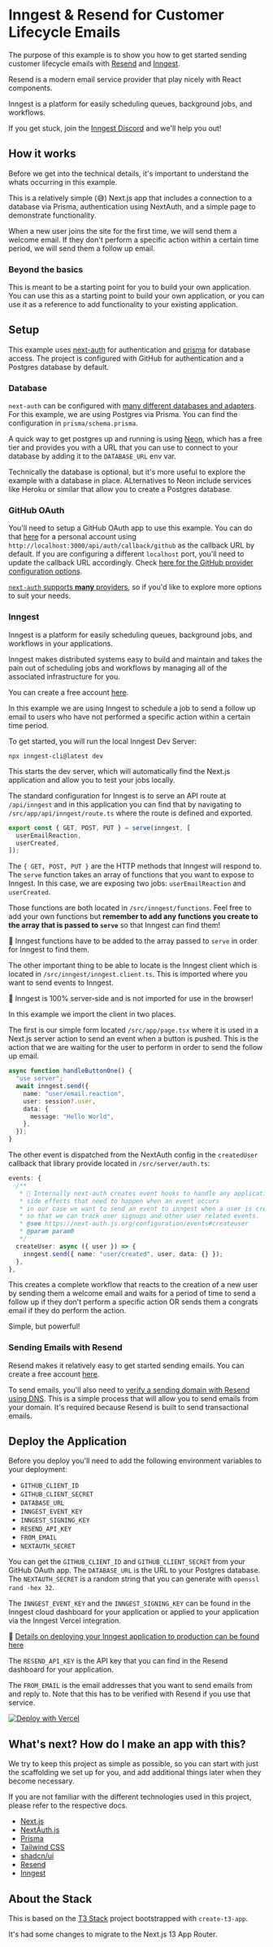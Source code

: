 # Inngest & Resend for Customer Lifecycle Emails

The purpose of this example is to show you how to get started sending customer lifecycle emails with [Resend](https://resend.com/) and [Inngest](https://inngest.com/).

Resend is a modern email service provider that play nicely with React components.

Inngest is a platform for easily scheduling queues, background jobs, and workflows.

If you get stuck, join the [Inngest Discord](https://www.inngest.com/discord) and we'll help you out!

## How it works

Before we get into the technical details, it's important to understand the whats occurring in this example.

This is a relatively simple (😅) Next.js app that includes a connection to a database via Prisma, authentication using NextAuth, and a simple page to demonstrate functionality.

When a new user joins the site for the first time, we will send them a welcome email. If they don't perform a specific action within a certain time period, we will send them a follow up email.

### Beyond the basics

This is meant to be a starting point for you to build your own application. You can use this as a starting point to build your own application, or you can use it as a reference to add functionality to your existing application.

## Setup

This example uses [next-auth](https://next-auth.js.org/) for authentication and [prisma](https://www.prisma.io/) for database access. The project is configured with GitHub for authentication and a Postgres database by default.

### Database

`next-auth` can be configured with [many different databases and adapters](https://next-auth.js.org/adapters). For this example, we are using Postgres via Prisma. You can find the configuration in `prisma/schema.prisma`.

A quick way to get postgres up and running is using [Neon](https://neon.tech/), which has a free tier and provides you with a URL that you can use to connect to your database by adding it to the `DATABASE_URL` env var.

Technically the database is optional, but it's more useful to explore the example with a database in place. ALternatives to Neon include services like Heroku or similar that allow you to create a Postgres database.

### GitHub OAuth

You'll need to setup a GitHub OAuth app to use this example. You can do that [here](https://github.com/settings/developers) for a personal account using `http://localhost:3000/api/auth/callback/github` as the callback URL by default. If you are configuring a different `localhost` port, you'll need to update the callback URL accordingly. Check [here for the GitHub provider configuration options](https://next-auth.js.org/providers/github).

[`next-auth` supports **many** providers](https://next-auth.js.org/providers/), so if you'd like to explore more options to suit your needs.

### Inngest

Inngest is a platform for easily scheduling queues, background jobs, and workflows in your applications. 

Inngest makes distributed systems easy to build and maintain and takes the pain out of scheduling jobs and workflows by managing all of the associated infrastructure for you.

You can create a free account [here](https://inngest.com/).

In this example we are using Inngest to schedule a job to send a follow up email to users who have not performed a specific action within a certain time period.

To get started, you will run the local Inngest Dev Server:

```shell
npx inngest-cli@latest dev
```

This starts the dev server, which will automatically find the Next.js application and allow you to test your jobs locally.

The standard configuration for Inngest is to serve an API route at `/api/inngest` and in this application you can find that by navigating to `/src/app/api/inngest/route.ts` where the route is defined and exported.

```typescript
export const { GET, POST, PUT } = serve(inngest, [
  userEmailReaction,
  userCreated,
]);
```

The `{ GET, POST, PUT }` are the HTTP methods that Inngest will respond to. The `serve` function takes an array of functions that you want to expose to Inngest. In this case, we are exposing two jobs: `userEmailReaction` and `userCreated`.

Those functions are both located in `/src/inngest/functions`. Feel free to add your own functions but **remember to add any functions you create to the array that is passed to `serve`** so that Inngest can find them!

👋 Inngest functions have to be added to the array passed to `serve` in order for Inngest to find them.

The other important thing to be able to locate is the Inngest client which is located in `/src/inngest/inngest.client.ts`. This is imported where you want to send events to Inngest.

👋 Inngest is 100% server-side and is not imported for use in the browser!

In this example we import the client in two places.

The first is our simple form located `/src/app/page.tsx` where it is used in a Next.js server action to send an event when a button is pushed. This is the action that we are waiting for the user to perform in order to send the follow up email.

```typescript
async function handleButtonOne() {
  "use server";
  await inngest.send({
    name: "user/email.reaction",
    user: session?.user,
    data: {
      message: "Hello World",
    },
  });
}
```

The other event is dispatched from the NextAuth config in the `createdUser` callback that library provide located in `/src/server/auth.ts`:

```typescript
events: {
  /**
   * 👋 Internally next-auth creates event hooks to handle any application
   * side effects that need to happen when an event occurs
   * in our case we want to send an event to inngest when a user is created
   * so that we can track user signups and other user related events.
   * @see https://next-auth.js.org/configuration/events#createuser
   * @param param0
   */
  createUser: async ({ user }) => {
    inngest.send({ name: "user/created", user, data: {} });
  },
},
```

This creates a complete workflow that reacts to the creation of a new user by sending them a welcome email and waits for a period of time to send a follow up if they don't perform a specific action OR sends them a congrats email if they do perform the action.

Simple, but powerful!

### Sending Emails with Resend

Resend makes it relatively easy to get started sending emails. You can create a free account [here](https://resend.com/).

To send emails, you'll also need to [verify a sending domain with Resend using DNS](https://resend.com/domains). This is a simple process that will allow you to send emails from your domain. It's required because Resend is built to send transactional emails.

## Deploy the Application

Before you deploy you'll need to add the following environment variables to your deployment:

- `GITHUB_CLIENT_ID`
- `GITHUB_CLIENT_SECRET`
- `DATABASE_URL`
- `INNGEST_EVENT_KEY`
- `INNGEST_SIGNING_KEY`
- `RESEND_API_KEY`
- `FROM_EMAIL`
- `NEXTAUTH_SECRET`

You can get the `GITHUB_CLIENT_ID` and `GITHUB_CLIENT_SECRET` from your GitHub OAuth app. The `DATABASE_URL` is the URL to your Postgres database. The `NEXTAUTH_SECRET` is a random string that you can generate with `openssl rand -hex 32`.

The `INNGEST_EVENT_KEY` and the `INNGEST_SIGNING_KEY` can be found in the Inngest cloud dashboard for your application or applied to your application via the Inngest Vercel integration.

👋 [Details on deploying your Inngest application to production can be found here](https://www.inngest.com/docs/deploy)

The `RESEND_API_KEY` is the API key that you can find in the Resend dashboard for your application.

The `FROM_EMAIL` is the email addresses that you want to send emails from and reply to. Note that this has to be verified with Resend if you use that service.

[![Deploy with Vercel](https://vercel.com/button)](https://vercel.com/new/clone?repository-url=https%3A%2F%2Fgithub.com%2Fjoelhooks%2Finngest-resend-example%2Ftree%2Fmain&env=INNGEST_EVENT_KEY,INNGEST_SIGNING_KEY,RESEND_API_KEY,GITHUB_CLIENT_ID,GITHUB_CLIENT_SECRET,DATABASE_URL,NEXTAUTH_SECRET,FROM_EMAIL&project-name=inngest-resend-example&repository-name=inngest-resend-example)

## What's next? How do I make an app with this?

We try to keep this project as simple as possible, so you can start with just the scaffolding we set up for you, and add additional things later when they become necessary.

If you are not familiar with the different technologies used in this project, please refer to the respective docs.

- [Next.js](https://nextjs.org)
- [NextAuth.js](https://next-auth.js.org)
- [Prisma](https://prisma.io)
- [Tailwind CSS](https://tailwindcss.com)
- [shadcn/ui](https://ui.shadcn.com/)
- [Resend](https://resend.com/)
- [Inngest](https://inngest.com/)

## About the Stack

This is based on the [T3 Stack](https://create.t3.gg/) project bootstrapped with `create-t3-app`.

It's had some changes to migrate to the Next.js 13 App Router.
